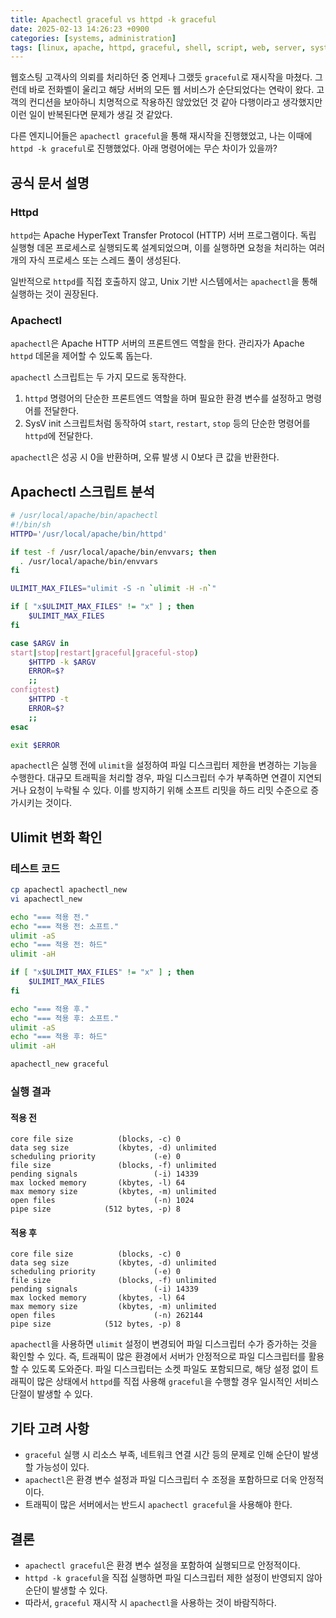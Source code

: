 ```yaml
---
title: Apachectl graceful vs httpd -k graceful
date: 2025-02-13 14:26:23 +0900
categories: [systems, administration]
tags: [linux, apache, httpd, graceful, shell, script, web, server, system, administration]     # TAG names should always be lowercase
---
```



웹호스팅 고객사의 의뢰를 처리하던 중 언제나 그랬듯 `graceful`로 재시작을 마쳤다. 그런데 바로 전화벨이 울리고 해당 서버의 모든 웹 서비스가 순단되었다는 연락이 왔다. 고객의 컨디션을 보아하니 치명적으로 작용하진 않았었던 것 같아 다행이라고 생각했지만 이런 일이 반복된다면 문제가 생길 것 같았다.

다른 엔지니어들은 `apachectl graceful`을 통해 재시작을 진행했었고, 나는 이때에 `httpd -k graceful`로 진행했었다. 아래 명령어에는 무슨 차이가 있을까?

## 공식 문서 설명

### Httpd

`httpd`는 Apache HyperText Transfer Protocol (HTTP) 서버 프로그램이다. 독립 실행형 데몬 프로세스로 실행되도록 설계되었으며, 이를 실행하면 요청을 처리하는 여러 개의 자식 프로세스 또는 스레드 풀이 생성된다.

일반적으로 `httpd`를 직접 호출하지 않고, Unix 기반 시스템에서는 `apachectl`을 통해 실행하는 것이 권장된다.

### Apachectl

`apachectl`은 Apache HTTP 서버의 프론트엔드 역할을 한다. 관리자가 Apache `httpd` 데몬을 제어할 수 있도록 돕는다.

`apachectl` 스크립트는 두 가지 모드로 동작한다.
1. `httpd` 명령어의 단순한 프론트엔드 역할을 하며 필요한 환경 변수를 설정하고 명령어를 전달한다.
2. SysV init 스크립트처럼 동작하여 `start`, `restart`, `stop` 등의 단순한 명령어를 `httpd`에 전달한다.

`apachectl`은 성공 시 0을 반환하며, 오류 발생 시 0보다 큰 값을 반환한다.

## Apachectl 스크립트 분석

```sh
# /usr/local/apache/bin/apachectl
#!/bin/sh
HTTPD='/usr/local/apache/bin/httpd'

if test -f /usr/local/apache/bin/envvars; then
  . /usr/local/apache/bin/envvars
fi

ULIMIT_MAX_FILES="ulimit -S -n `ulimit -H -n`"

if [ "x$ULIMIT_MAX_FILES" != "x" ] ; then
    $ULIMIT_MAX_FILES
fi

case $ARGV in
start|stop|restart|graceful|graceful-stop)
    $HTTPD -k $ARGV
    ERROR=$?
    ;;
configtest)
    $HTTPD -t
    ERROR=$?
    ;;
esac

exit $ERROR
```

`apachectl`은 실행 전에 `ulimit`을 설정하여 파일 디스크립터 제한을 변경하는 기능을 수행한다. 대규모 트래픽을 처리할 경우, 파일 디스크립터 수가 부족하면 연결이 지연되거나 요청이 누락될 수 있다. 이를 방지하기 위해 소프트 리밋을 하드 리밋 수준으로 증가시키는 것이다.

## Ulimit 변화 확인

### 테스트 코드

```sh
cp apachectl apachectl_new
vi apachectl_new

echo "=== 적용 전."
echo "=== 적용 전: 소프트."
ulimit -aS
echo "=== 적용 전: 하드"
ulimit -aH

if [ "x$ULIMIT_MAX_FILES" != "x" ] ; then
    $ULIMIT_MAX_FILES
fi

echo "=== 적용 후."
echo "=== 적용 후: 소프트."
ulimit -aS
echo "=== 적용 후: 하드"
ulimit -aH

apachectl_new graceful
```

### 실행 결과

#### 적용 전
```
core file size          (blocks, -c) 0
data seg size           (kbytes, -d) unlimited
scheduling priority             (-e) 0
file size               (blocks, -f) unlimited
pending signals                 (-i) 14339
max locked memory       (kbytes, -l) 64
max memory size         (kbytes, -m) unlimited
open files                      (-n) 1024
pipe size            (512 bytes, -p) 8
```

#### 적용 후
```
core file size          (blocks, -c) 0
data seg size           (kbytes, -d) unlimited
scheduling priority             (-e) 0
file size               (blocks, -f) unlimited
pending signals                 (-i) 14339
max locked memory       (kbytes, -l) 64
max memory size         (kbytes, -m) unlimited
open files                      (-n) 262144
pipe size            (512 bytes, -p) 8
```

`apachectl`을 사용하면 `ulimit` 설정이 변경되어 파일 디스크립터 수가 증가하는 것을 확인할 수 있다. 즉, 트래픽이 많은 환경에서 서버가 안정적으로 파일 디스크립터를 활용할 수 있도록 도와준다. 파일 디스크립터는 소켓 파일도 포함되므로, 해당 설정 없이 트래픽이 많은 상태에서 `httpd`를 직접 사용해 `graceful`을 수행할 경우 일시적인 서비스 단절이 발생할 수 있다.

## 기타 고려 사항

- `graceful` 실행 시 리소스 부족, 네트워크 연결 시간 등의 문제로 인해 순단이 발생할 가능성이 있다.
- `apachectl`은 환경 변수 설정과 파일 디스크립터 수 조정을 포함하므로 더욱 안정적이다.
- 트래픽이 많은 서버에서는 반드시 `apachectl graceful`을 사용해야 한다.

## 결론

- `apachectl graceful`은 환경 변수 설정을 포함하여 실행되므로 안정적이다.
- `httpd -k graceful`을 직접 실행하면 파일 디스크립터 제한 설정이 반영되지 않아 순단이 발생할 수 있다.
- 따라서, `graceful` 재시작 시 `apachectl`을 사용하는 것이 바람직하다.


